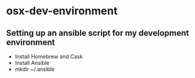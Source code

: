 # osx-dev-environment

## Setting up an ansible script for my development environment

- Install Homebrew and Cask
- Install Ansible
- mkdir ~/.ansible
